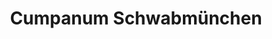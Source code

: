 ---
title: "Cumpanum Schwabmünchen"
url: /schwabmuenchen/cumpanum-schwabmuenchen/
shop: Bäckerei
---